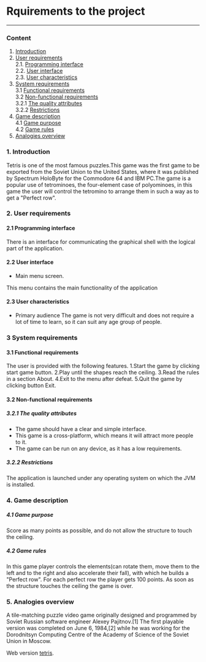 # Rquirements to the project
---
### Сontent
1. [Introduction](#1)
2. [User requirements](#2) <br>
  2.1. [Programming interface](#2.1) <br>
  2.2. [User interface](#2.2) <br>
  2.3. [User characteristics](#2.3) <br>
3. [System requirements](#3) <br>
  3.1 [Functional requirements](#3.1) <br>
  3.2 [Non-functional requirements](#3.2) <br>
    3.2.1 [The quality attributes](#3.2.1) <br>
    3.2.2 [Restrictions](#3.2.2) <br>
4. [Game description](#4) <br>
  4.1 [Game purpose](#4.1) <br>
  4.2 [Game rules](#4.2) <br>
5. [Analogies overview](#5) <br>

### 1. Introduction <a name="1"></a>
Tetris is one of the most famous puzzles.This game was the first game to be exported from the Soviet Union to the United States, where it was published by Spectrum HoloByte for the Commodore 64 and IBM PC.The game is a popular use of tetrominoes, the four-element case of polyominoes, in this game the user will control the tetromino to arrange them in such a way as to get a "Perfect row".
### 2. User requirements <a name="2"></a>
#### 2.1 Programming interface <a name="2.1"></a>
There is an interface for communicating the graphical shell with the logical part of the application.
#### 2.2 User interface <a name="2.2"></a>
- Main menu screen.

This menu contains the main functionality of the application

#### 2.3 User characteristics <a name="2.3"></a>
- Primary audience
The game is not very difficult and does not require a lot of time to learn, so it can suit any age group of people.
### 3 System requirements <a name="3"></a>
#### 3.1 Functional requirements <a name="3.1"></a>
The user is provided with the following features.
      1.Start the game by clicking start game button.
      2.Play until the shapes reach the ceiling.
      3.Read the rules in a section About.
      4.Exit to the menu after defeat.
      5.Quit the game by clicking button Exit.
#### 3.2 Non-functional requirements <a name="3.2"></a>
##### 3.2.1 The quality attributes <a name="3.2.1"></a>
- The game should have a clear and simple interface.
- This game is a cross-platform, which means it will attract more people to it.
- The game can be run on any device, as it has a low requirements.
##### 3.2.2 Restrictions <a name="3.2.2"></a>
The application is launched under any operating system on which the JVM is installed.
### 4. Game description <a name="4"></a>
##### 4.1 Game purpose <a name="4.1"></a>
Score as many points as possible, and do not allow the structure to touch the ceiling.
##### 4.2 Game rules <a name="4.2"></a>
  In this game player controls the elements(can rotate them, move them to the left and to the right and also accelerate their fall), with which he builds a "Perfect row". For each perfect row the player gets 100 points. As soon as the structure touches the ceiling the game is over.
### 5. Analogies overview <a name="5"></a>
  А tile-matching puzzle video game originally designed and programmed by Soviet Russian software engineer Alexey Pajitnov.[1] The first playable version was completed on June 6, 1984,[2] while he was working for the Dorodnitsyn Computing Centre of the Academy of Science of the Soviet Union in Moscow.

  Web version [tetris](http://online-tetris.ru).
